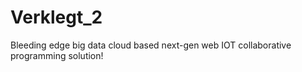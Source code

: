 # Verklegt_2
Bleeding edge big data cloud based next-gen web IOT collaborative programming solution!

